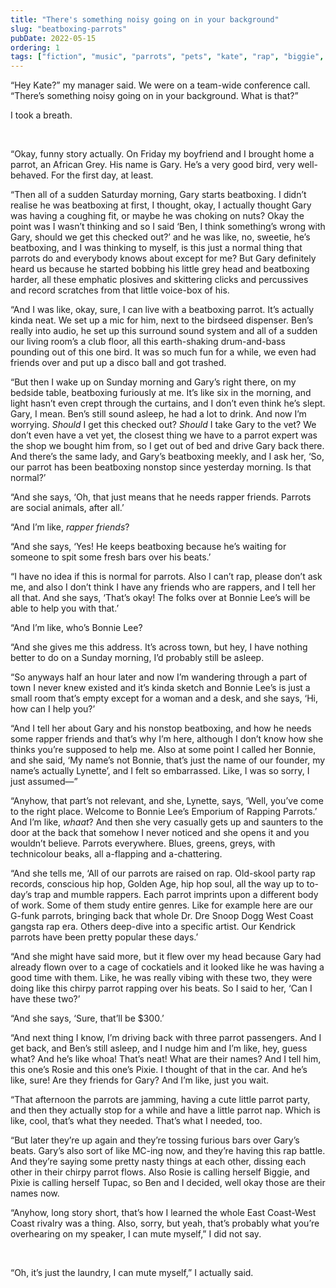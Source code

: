 ```yaml
---
title: "There's something noisy going on in your background"
slug: "beatboxing-parrots"
pubDate: 2022-05-15
ordering: 1
tags: ["fiction", "music", "parrots", "pets", "kate", "rap", "biggie", "tupac"]
---
```



“<span class="small-caps">Hey Kate?</span>” my manager said. We were on a team-wide conference call. “There’s something noisy going on in your background. What is that?”

I took a breath.

<br />

“Okay, funny story actually. On Friday my boyfriend and I brought home a parrot, an African Grey. His name is Gary. He’s a very good bird, very well-behaved. For the first day, at least.

“Then all of a sudden Saturday morning, Gary starts beatboxing. I didn’t realise he was beatboxing at first, I thought, okay, I actually thought Gary was having a coughing fit, or maybe he was choking on nuts? Okay the point was I wasn’t thinking and so I said ‘Ben, I think something’s wrong with Gary, should we get this checked out?’ and he was like, no, sweetie, he’s beatboxing, and I was thinking to myself, is this just a normal thing that parrots do and everybody knows about except for me? But Gary definitely heard us because he started bobbing his little grey head and beatboxing harder, all these emphatic plosives and skittering clicks and percussives and record scratches from that little voice-box of his.

“And I was like, okay, sure, I can live with a beatboxing parrot. It’s actually kinda neat. We set up a mic for him, next to the birdseed dispenser. Ben’s really into audio, he set up this surround sound system and all of a sudden our living room’s a club floor, all this earth-shaking drum-and-bass pounding out of this one bird. It was so much fun for a while, we even had friends over and put up a disco ball and got trashed.

“But then I wake up on Sunday morning and Gary’s right there, on my bedside table, beatboxing furiously at me. It’s like six in the morning, and light hasn’t even crept through the curtains, and I don’t even think he’s slept. Gary, I mean. Ben’s still sound asleep, he had a lot to drink. And now I’m worrying. _Should_ I get this checked out? _Should_ I take Gary to the vet? We don’t even have a vet yet, the closest thing we have to a parrot expert was the shop we bought him from, so I get out of bed and drive Gary back there. And there’s the same lady, and Gary’s beatboxing meekly, and I ask her, ‘So, our parrot has been beatboxing nonstop since yesterday morning. Is that normal?’

“And she says, ‘Oh, that just means that he needs rapper friends. Parrots are social animals, after all.’

“And I’m like, _rapper friends_?

“And she says, ‘Yes! He keeps beatboxing because he’s waiting for someone to spit some fresh bars over his beats.’

“I have no idea if this is normal for parrots. Also I can’t rap, please don’t ask me, and also I don’t think I have any friends who are rappers, and I tell her all that. And she says, ‘That’s okay! The folks over at Bonnie Lee’s will be able to help you with that.’

“And I’m like, who’s Bonnie Lee?

“And she gives me this address. It’s across town, but hey, I have nothing better to do on a Sunday morning, I’d probably still be asleep.

“So anyways half an hour later and now I’m wandering through a part of town I never knew existed and it’s kinda sketch and Bonnie Lee’s is just a small room that’s empty except for a woman and a desk, and she says, ‘Hi, how can I help you?’

“And I tell her about Gary and his nonstop beatboxing, and how he needs some rapper friends and that’s why I’m here, although I don’t know how she thinks you’re supposed to help me. Also at some point I called her Bonnie, and she said, ‘My name’s not Bonnie, that’s just the name of our founder, my name’s actually Lynette’, and I felt so embarrassed. Like, I was so sorry, I just assumed—”

“Anyhow, that part’s not relevant, and she, Lynette, says, ‘Well, you’ve come to the right place. Welcome to Bonnie Lee’s Emporium of Rapping Parrots.’ And I’m like, _whaat_? And then she very casually gets up and saunters to the door at the back that somehow I never noticed and she opens it and you wouldn’t believe. Parrots everywhere. Blues, greens, greys, with technicolour beaks, all a-flapping and a-chattering.

“And she tells me, ‘All of our parrots are raised on rap. Old-skool party rap records, conscious hip hop, Golden Age, hip hop soul, all the way up to to-day’s trap and mumble rappers. Each parrot imprints upon a different body of work. Some of them study entire genres. Like for example here are our G-funk parrots, bringing back that whole Dr. Dre Snoop Dogg West Coast gangsta rap era. Others deep-dive into a specific artist. Our Kendrick parrots have been pretty popular these days.’

“And she might have said more, but it flew over my head because Gary had already flown over to a cage of cockatiels and it looked like he was having a good time with them. Like, he was really vibing with these two, they were doing like this chirpy parrot rapping over his beats. So I said to her, ‘Can I have these two?’

“And she says, ‘Sure, that’ll be $300.’

“And next thing I know, I’m driving back with three parrot passengers. And I get back, and Ben’s still asleep, and I nudge him and I’m like, hey, guess what? And he’s like whoa! That’s neat! What are their names? And I tell him, this one’s Rosie and this one’s Pixie. I thought of that in the car. And he’s like, sure! Are they friends for Gary? And I’m like, just you wait.

“That afternoon the parrots are jamming, having a cute little parrot party, and then they actually stop for a while and have a little parrot nap. Which is like, cool, that’s what they needed. That’s what I needed, too.

“But later they’re up again and they’re tossing furious bars over Gary’s beats. Gary’s also sort of like MC-ing now, and they’re having this rap battle. And they’re saying some pretty nasty things at each other, dissing each other in their chirpy parrot flows. Also Rosie is calling herself Biggie, and Pixie is calling herself Tupac, so Ben and I decided, well okay those are their names now.

“Anyhow, long story short, that’s how I learned the whole East Coast-West Coast rivalry was a thing. Also, sorry, but yeah, that’s probably what you’re overhearing on my speaker, I can mute myself,” I did not say.

<br />

“Oh, it’s just the laundry, I can mute myself,” I actually said.
